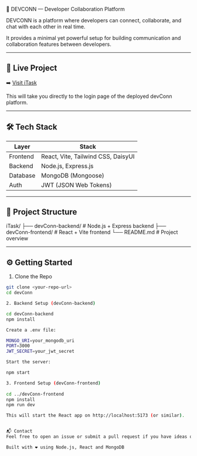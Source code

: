 🚀 DEVCONN — Developer Collaboration Platform

DEVCONN is a platform where developers can connect, collaborate, and chat with each other in real time.

It provides a minimal yet powerful setup for building communication and collaboration features between developers.

---

## 🔗 Live Project

➡️ [Visit iTask](http://51.21.190.33/devconn/)

This will take you directly to the login page of the deployed devConn platform.

---

## 🛠️ Tech Stack

| Layer     | Stack                              |
|-----------|-------------------------------------|
| Frontend  | React, Vite, Tailwind CSS, DaisyUI |
| Backend   | Node.js, Express.js                |
| Database  | MongoDB (Mongoose)                 |
| Auth      | JWT (JSON Web Tokens)              |

---

## 📁 Project Structure

iTask/
├── devConn-backend/ # Node.js + Express backend
├── devConn-frontend/ # React + Vite frontend
└── README.md # Project overview


---

## ⚙️ Getting Started

1. Clone the Repo

```bash
git clone <your-repo-url>
cd devConn

2. Backend Setup (devConn-backend)

cd devConn-backend
npm install

Create a .env file:

MONGO_URI=your_mongodb_uri
PORT=3000
JWT_SECRET=your_jwt_secret

Start the server:

npm start

3. Frontend Setup (devConn-frontend)
 
cd ../devConn-frontend
npm install
npm run dev

This will start the React app on http://localhost:5173 (or similar).


📬 Contact
Feel free to open an issue or submit a pull request if you have ideas or improvements.

Built with ❤️ using Node.js, React and MongoDB
